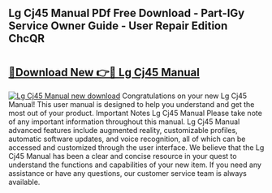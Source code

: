 ## Lg Cj45 Manual PDf Free Download - Part-IGy Service Owner Guide - User Repair Edition ChcQR

# <h2><a href="http://cf21866.oget.top/?id=Lg+Cj45+Manual">🔗Download New 👉🔴 Lg Cj45 Manual</a></h2>

[![Lg Cj45 Manual new download](https://i.imgur.com/5g1atiW.png)](http://cf21866.oget.top/?id=Lg+Cj45+Manual)
Congratulations on your new Lg Cj45 Manual! This user manual is designed to help you understand and get the most out of your product. Important Notes Lg Cj45 Manual Please take note of any important information throughout this manual. Lg Cj45 Manual advanced features include augmented reality, customizable profiles, automatic software updates, and voice recognition, all of which can be accessed and customized through the user interface. We believe that the Lg Cj45 Manual has been a clear and concise resource in your quest to understand the functions and capabilities of your new item. If you need any assistance or have any questions, our customer service team is always available.
